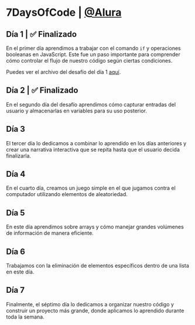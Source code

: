 # 7DaysOfCode | [@Alura](https://7daysofcode.io/)


## Día 1 | ✅ Finalizado
En el primer día aprendimos a trabajar con el comando `if` y operaciones booleanas en JavaScript. Este fue un paso importante para comprender cómo controlar el flujo de nuestro código según ciertas condiciones.

Puedes ver el archivo del desafío del día 1 [aquí](https://github.com/maritza1818/-7DaysOfCode/blob/main/booleanday1.js).

## Día 2 | ✅ Finalizado
En el segundo día del desafío aprendimos cómo capturar entradas del usuario y almacenarlas en variables para su uso posterior.

## Día 3
El tercer día lo dedicamos a combinar lo aprendido en los días anteriores y crear una narrativa interactiva que se repita hasta que el usuario decida finalizarla.

## Día 4
En el cuarto día, creamos un juego simple en el que jugamos contra el computador utilizando elementos de aleatoriedad.

## Día 5
En este día aprendimos sobre arrays y cómo manejar grandes volúmenes de información de manera eficiente.

## Día 6
Trabajamos con la eliminación de elementos específicos dentro de una lista en este día.

## Día 7
Finalmente, el séptimo día lo dedicamos a organizar nuestro código y construir un proyecto más grande, donde aplicamos lo aprendido durante toda la semana.
